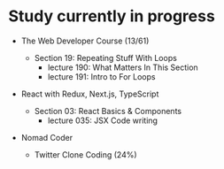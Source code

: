 # Study currently in progress

  - The Web Developer Course (13/61)
    - Section 19: Repeating Stuff With Loops
      - lecture 190: What Matters In This Section
      - lecture 191: Intro to For Loops

  - React with Redux, Next.js, TypeScript
    - Section 03: React Basics & Components
      - lecture 035: JSX Code writing

  - Nomad Coder
    - Twitter Clone Coding (24%)
